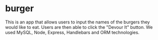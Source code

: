 # burger
This is an app that allows users to input the names of the burgers they would like to eat. Users are then able to click the "Devour It" button. We used MySQL, Node, Express, Handlebars and ORM technologies. 
